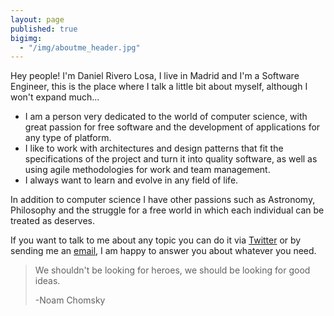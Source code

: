 ```yaml
---
layout: page
published: true
bigimg:
  - "/img/aboutme_header.jpg"
---
```


Hey people! I'm Daniel Rivero Losa, I live in Madrid and I'm a Software Engineer, this is the place where I talk a little bit about myself, although I won't expand much...

- I am a person very dedicated to the world of computer science, with great passion for free software and the development of applications for any type of platform.
- I like to work with architectures and design patterns that fit the specifications of the project and turn it into quality software, as well as using agile methodologies for work and team management.
- I always want to learn and evolve in any field of life.

In addition to computer science I have other passions such as Astronomy, Philosophy and the struggle for a free world in which each individual can be treated as deserves.

If you want to talk to me about any topic you can do it via [Twitter](https://www.twitter.com/DAN1ELRL) or by sending me an [email](danielrl.drl@protonmail.com),  I am happy to answer you about whatever you need.

> We shouldn't be looking for heroes, we should be looking for good ideas.
>
> -Noam Chomsky
